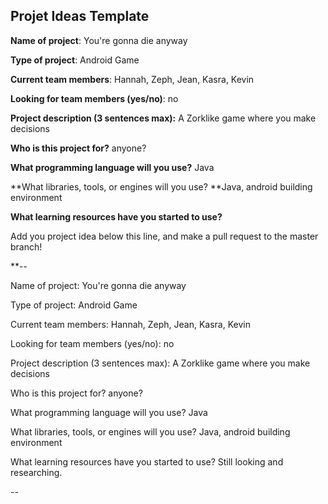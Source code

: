 ## Projet Ideas Template

**Name of project**: You're gonna die anyway

**Type of project**: Android Game

**Current team members**: Hannah, Zeph, Jean, Kasra, Kevin

**Looking for team members (yes/no)**: no

**Project description (3 sentences max):** A Zorklike game where you make decisions 

**Who is this project for?** anyone?

**What programming language will you use?** Java

**What libraries, tools, or engines will you use? **Java, android building environment

**What learning resources have you started to use?** 

Add you project idea below this line, and make a pull request to the master branch!

**--

Name of project: You're gonna die anyway

Type of project: Android Game

Current team members: Hannah, Zeph, Jean, Kasra, Kevin

Looking for team members (yes/no): no

Project description (3 sentences max): A Zorklike game where you make decisions 

Who is this project for? anyone?

What programming language will you use? Java

What libraries, tools, or engines will you use? Java, android building environment

What learning resources have you started to use? Still looking and researching.

--
